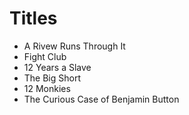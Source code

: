 # Titles

* A Rivew Runs Through It
* Fight Club
* 12 Years a Slave
* The Big Short
* 12 Monkies
* The Curious Case of Benjamin Button
